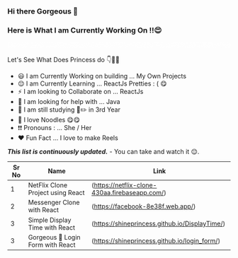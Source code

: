 ### Hi there Gorgeous 👋

### Here is What I am Currently Working On !!😍
![Hello](Hello.gif)  

Let's See What Does Princess do 👇👰👄 

- 😃 I am Currently Working on building ... My Own Projects
- 😌 I am Currently Learning ... ReactJs Pretties : ( 😋 
- ⚡ I am looking to Collaborate on ... ReactJs
- 🌸 I am looking for help with ... Java 
- 👸 I am still studying 📘✏️ in 3rd Year 
- 🍝 I love Noodles 😋😋
- ❗❗  Pronouns : ... She / Her
- ❤️ Fun Fact ... I love to make Reels 



***This list is continuously updated.*** - You can take and watch it 😌.

| Sr No | Name                                                         | Link                                |
| ----- | ------------------------------------------------------------ | ----------------------------------- |
| 1     | NetFlix Clone Project  using React                           | (https://netflix-clone-430aa.firebaseapp.com/) |
| 2     | Messenger Clone with React                                   | (https://facebook-8e38f.web.app/) |
| 3     | Simple Display Time with React                               | (https://shineprincess.github.io/DisplayTime/) |
| 3     | Gorgeous 🤩 Login Form with React                               | (https://shineprincess.github.io/login_form/) |

